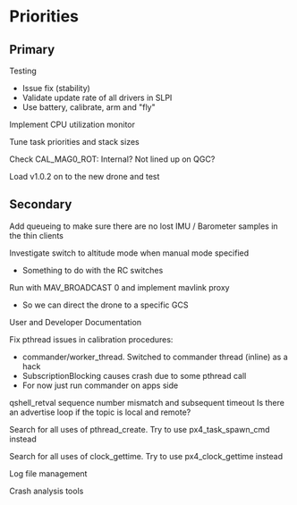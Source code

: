
# Priorities

## Primary

Testing
- Issue fix (stability)
- Validate update rate of all drivers in SLPI
- Use battery, calibrate, arm and "fly"

Implement CPU utilization monitor

Tune task priorities and stack sizes

Check CAL_MAG0_ROT: Internal? Not lined up on QGC?

Load v1.0.2 on to the new drone and test

## Secondary

Add queueing to make sure there are no lost IMU / Barometer samples in the thin clients

Investigate switch to altitude mode when manual mode specified
- Something to do with the RC switches

Run with MAV_BROADCAST 0 and implement mavlink proxy
   * So we can direct the drone to a specific GCS

User and Developer Documentation

Fix pthread issues in calibration procedures:
- commander/worker_thread. Switched to commander thread (inline) as a hack
- SubscriptionBlocking causes crash due to some pthread call
- For now just run commander on apps side

qshell_retval sequence number mismatch and subsequent timeout
Is there an advertise loop if the topic is local and remote?

Search for all uses of pthread_create. Try to use px4_task_spawn_cmd instead

Search for all uses of clock_gettime. Try to use px4_clock_gettime instead

Log file management

Crash analysis tools
